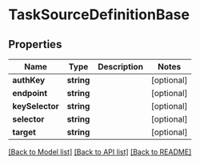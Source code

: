 # TaskSourceDefinitionBase

## Properties
Name | Type | Description | Notes
------------ | ------------- | ------------- | -------------
**authKey** | **string** |  | [optional] 
**endpoint** | **string** |  | [optional] 
**keySelector** | **string** |  | [optional] 
**selector** | **string** |  | [optional] 
**target** | **string** |  | [optional] 

[[Back to Model list]](../README.md#documentation-for-models) [[Back to API list]](../README.md#documentation-for-api-endpoints) [[Back to README]](../README.md)


